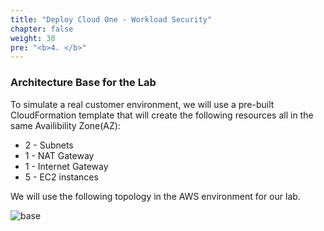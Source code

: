 ```yaml
---
title: "Deploy Cloud One - Workload Security"
chapter: false
weight: 30
pre: "<b>4. </b>"
---
```


### Architecture Base for the Lab

To simulate a real customer environment, we will use a pre-built CloudFormation template that will create the following resources all in the same Availibility Zone(AZ):

- 2 - Subnets
- 1 - NAT Gateway
- 1 - Internet Gateway
- 5 - EC2 instances

We will use the following topology in the AWS environment for our lab.

![base](/images/C1NS_AWS_enviroment.png) 




